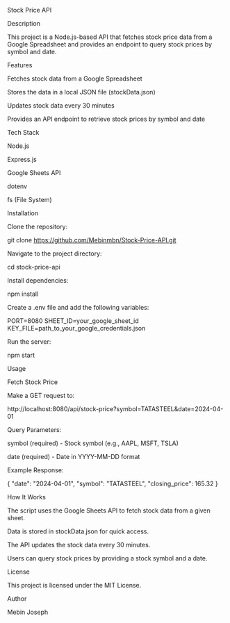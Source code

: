 Stock Price API

Description

This project is a Node.js-based API that fetches stock price data from a Google Spreadsheet and provides an endpoint to query stock prices by symbol and date.

Features

Fetches stock data from a Google Spreadsheet

Stores the data in a local JSON file (stockData.json)

Updates stock data every 30 minutes

Provides an API endpoint to retrieve stock prices by symbol and date

Tech Stack

Node.js

Express.js

Google Sheets API

dotenv

fs (File System)

Installation

Clone the repository:

git clone https://github.com/Mebinmbn/Stock-Price-API.git

Navigate to the project directory:

cd stock-price-api

Install dependencies:

npm install

Create a .env file and add the following variables:

PORT=8080
SHEET_ID=your_google_sheet_id
KEY_FILE=path_to_your_google_credentials.json

Run the server:

npm start

Usage

Fetch Stock Price

Make a GET request to:

http://localhost:8080/api/stock-price?symbol=TATASTEEL&date=2024-04-01

Query Parameters:

symbol (required) - Stock symbol (e.g., AAPL, MSFT, TSLA)

date (required) - Date in YYYY-MM-DD format

Example Response:

{
"date": "2024-04-01",
"symbol": "TATASTEEL",
"closing_price": 165.32
}

How It Works

The script uses the Google Sheets API to fetch stock data from a given sheet.

Data is stored in stockData.json for quick access.

The API updates the stock data every 30 minutes.

Users can query stock prices by providing a stock symbol and a date.

License

This project is licensed under the MIT License.

Author

Mebin Joseph
